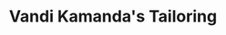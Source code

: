 ---
title: "Vandi Kamanda's Tailoring"
url: /kailahun/vandi-kamandas-tailoring/
shop: Schneiderei
---